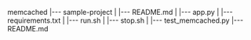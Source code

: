 memcached
|--- sample-project
|    |--- README.md
|    |--- app.py
|    |--- requirements.txt
|    |--- run.sh
|    |--- stop.sh
|    |--- test_memcached.py
|--- README.md
